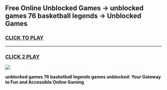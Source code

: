 
## Free Online Unblocked Games → unblocked games 76 basketball legends → Unblocked Games
<h3>
<a href="https://premium.freeplayer.one?title=unblocked_games_76_basketball_legends&ref=21F">CLICK TO PLAY</a></h3>
<hr>

<h3>
<a href="https://premium.freeplayer.one?title=unblocked_games_76_basketball_legends&ref=21F">CLICK 2 PLAY</a>
  
</h3>

<a href="https://premium.freeplayer.one?title=unblocked_games_76_basketball_legends&ref=21F/"><img src="https://clearcache.store/games.png"></a>


**unblocked games 76 basketball legends games unblocked: Your Gateway to Fun and Accessible Online Gaming**
